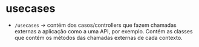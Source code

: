 # usecases

- `/usecases` -> contém dos casos/controllers que fazem chamadas externas a aplicação como a uma API, por exemplo. Contém as classes que contém os métodos das chamadas externas de cada contexto.
